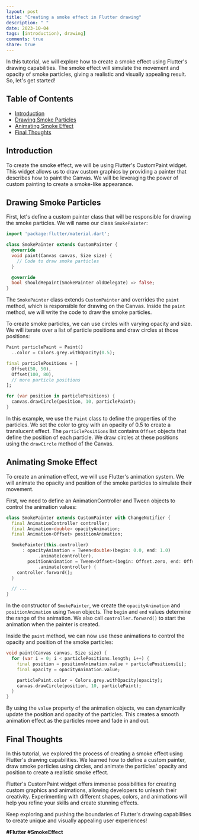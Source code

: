 ```yaml
---
layout: post
title: "Creating a smoke effect in Flutter drawing"
description: " "
date: 2023-10-04
tags: [introduction), drawing]
comments: true
share: true
---
```


In this tutorial, we will explore how to create a smoke effect using Flutter's drawing capabilities. The smoke effect will simulate the movement and opacity of smoke particles, giving a realistic and visually appealing result. So, let's get started!

## Table of Contents
- [Introduction](#introduction)
- [Drawing Smoke Particles](#drawing-smoke-particles)
- [Animating Smoke Effect](#animating-smoke-effect)
- [Final Thoughts](#final-thoughts)

## Introduction

To create the smoke effect, we will be using Flutter's CustomPaint widget. This widget allows us to draw custom graphics by providing a painter that describes how to paint the Canvas. We will be leveraging the power of custom painting to create a smoke-like appearance.

## Drawing Smoke Particles

First, let's define a custom painter class that will be responsible for drawing the smoke particles. We will name our class `SmokePainter`:

```dart
import 'package:flutter/material.dart';

class SmokePainter extends CustomPainter {
  @override
  void paint(Canvas canvas, Size size) {
    // Code to draw smoke particles
  }

  @override
  bool shouldRepaint(SmokePainter oldDelegate) => false;
}
```

The `SmokePainter` class extends `CustomPainter` and overrides the `paint` method, which is responsible for drawing on the Canvas. Inside the `paint` method, we will write the code to draw the smoke particles.

To create smoke particles, we can use circles with varying opacity and size. We will iterate over a list of particle positions and draw circles at those positions:

```dart
Paint particlePaint = Paint()
  ..color = Colors.grey.withOpacity(0.5);

final particlePositions = [
  Offset(50, 50),
  Offset(100, 80),
  // more particle positions
];

for (var position in particlePositions) {
  canvas.drawCircle(position, 10, particlePaint);
}
```

In this example, we use the `Paint` class to define the properties of the particles. We set the color to grey with an opacity of 0.5 to create a translucent effect. The `particlePositions` list contains `Offset` objects that define the position of each particle. We draw circles at these positions using the `drawCircle` method of the Canvas.

## Animating Smoke Effect

To create an animation effect, we will use Flutter's animation system. We will animate the opacity and position of the smoke particles to simulate their movement.

First, we need to define an AnimationController and Tween objects to control the animation values:

```dart
class SmokePainter extends CustomPainter with ChangeNotifier {
  final AnimationController controller;
  final Animation<double> opacityAnimation;
  final Animation<Offset> positionAnimation;

  SmokePainter(this.controller)
      : opacityAnimation = Tween<double>(begin: 0.0, end: 1.0)
            .animate(controller),
        positionAnimation = Tween<Offset>(begin: Offset.zero, end: Offset(100, 100))
            .animate(controller) {
    controller.forward();
  }

  // ...
}
```

In the constructor of `SmokePainter`, we create the `opacityAnimation` and `positionAnimation` using `Tween` objects. The `begin` and `end` values determine the range of the animation. We also call `controller.forward()` to start the animation when the painter is created.

Inside the `paint` method, we can now use these animations to control the opacity and position of the smoke particles:

```dart
void paint(Canvas canvas, Size size) {
  for (var i = 0; i < particlePositions.length; i++) {
    final position = positionAnimation.value + particlePositions[i];
    final opacity = opacityAnimation.value;

    particlePaint.color = Colors.grey.withOpacity(opacity);
    canvas.drawCircle(position, 10, particlePaint);
  }
}
```

By using the `value` property of the animation objects, we can dynamically update the position and opacity of the particles. This creates a smooth animation effect as the particles move and fade in and out.

## Final Thoughts

In this tutorial, we explored the process of creating a smoke effect using Flutter's drawing capabilities. We learned how to define a custom painter, draw smoke particles using circles, and animate the particles' opacity and position to create a realistic smoke effect.

Flutter's CustomPaint widget offers immense possibilities for creating custom graphics and animations, allowing developers to unleash their creativity. Experimenting with different shapes, colors, and animations will help you refine your skills and create stunning effects.

Keep exploring and pushing the boundaries of Flutter's drawing capabilities to create unique and visually appealing user experiences!

**#Flutter #SmokeEffect**